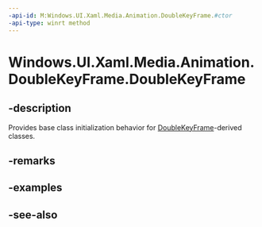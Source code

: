 ```yaml
---
-api-id: M:Windows.UI.Xaml.Media.Animation.DoubleKeyFrame.#ctor
-api-type: winrt method
---
```


<!-- Method syntax
protected DoubleKeyFrame()
-->

# Windows.UI.Xaml.Media.Animation.DoubleKeyFrame.DoubleKeyFrame

## -description
Provides base class initialization behavior for [DoubleKeyFrame](doublekeyframe.md)-derived classes.


## -remarks

## -examples

## -see-also
